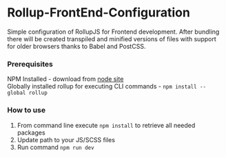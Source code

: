 # Rollup-FrontEnd-Configuration
Simple configuration of RollupJS for Frontend development. After bundling there will be created transpiled and minified versions of files with support for older browsers thanks to Babel and PostCSS.

### Prerequisites
NPM Installed - download from [node site](https://nodejs.org/en)<br>
Globally installed rollup for executing CLI commands - `npm install --global rollup`  

### How to use
1. From command line execute `npm install` to retrieve all needed packages
2. Update path to your JS/SCSS files
3. Run command `npm run dev`
